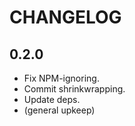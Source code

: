 # CHANGELOG


## 0.2.0

* Fix NPM-ignoring.
* Commit shrinkwrapping.
* Update deps.
* (general upkeep)

